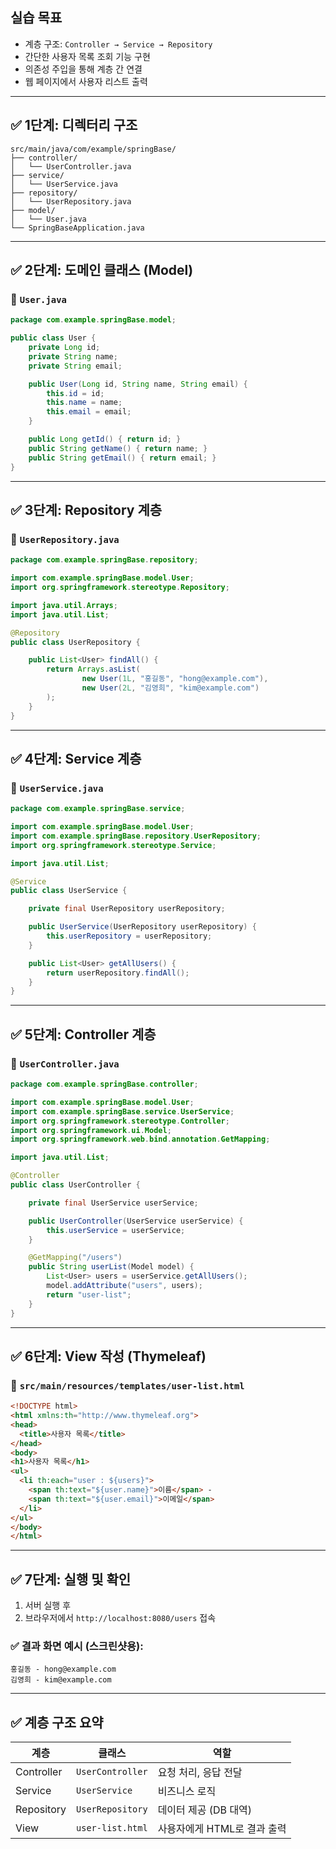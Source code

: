 ## 실습 목표

- 계층 구조: `Controller → Service → Repository`
- 간단한 사용자 목록 조회 기능 구현
- 의존성 주입을 통해 계층 간 연결
- 웹 페이지에서 사용자 리스트 출력

---

## ✅ 1단계: 디렉터리 구조

```
src/main/java/com/example/springBase/
├── controller/
│   └── UserController.java
├── service/
│   └── UserService.java
├── repository/
│   └── UserRepository.java
├── model/
│   └── User.java
└── SpringBaseApplication.java
```

---

## ✅ 2단계: 도메인 클래스 (Model)

### 📄 `User.java`

```java
package com.example.springBase.model;

public class User {
    private Long id;
    private String name;
    private String email;

    public User(Long id, String name, String email) {
        this.id = id;
        this.name = name;
        this.email = email;
    }

    public Long getId() { return id; }
    public String getName() { return name; }
    public String getEmail() { return email; }
}
```

---

## ✅ 3단계: Repository 계층

### 📄 `UserRepository.java`

```java
package com.example.springBase.repository;

import com.example.springBase.model.User;
import org.springframework.stereotype.Repository;

import java.util.Arrays;
import java.util.List;

@Repository
public class UserRepository {

    public List<User> findAll() {
        return Arrays.asList(
                new User(1L, "홍길동", "hong@example.com"),
                new User(2L, "김영희", "kim@example.com")
        );
    }
}

```

---

## ✅ 4단계: Service 계층

### 📄 `UserService.java`

```java
package com.example.springBase.service;

import com.example.springBase.model.User;
import com.example.springBase.repository.UserRepository;
import org.springframework.stereotype.Service;

import java.util.List;

@Service
public class UserService {

    private final UserRepository userRepository;

    public UserService(UserRepository userRepository) {
        this.userRepository = userRepository;
    }

    public List<User> getAllUsers() {
        return userRepository.findAll();
    }
}

```

---

## ✅ 5단계: Controller 계층

### 📄 `UserController.java`

```java
package com.example.springBase.controller;

import com.example.springBase.model.User;
import com.example.springBase.service.UserService;
import org.springframework.stereotype.Controller;
import org.springframework.ui.Model;
import org.springframework.web.bind.annotation.GetMapping;

import java.util.List;

@Controller
public class UserController {

    private final UserService userService;

    public UserController(UserService userService) {
        this.userService = userService;
    }

    @GetMapping("/users")
    public String userList(Model model) {
        List<User> users = userService.getAllUsers();
        model.addAttribute("users", users);
        return "user-list";
    }
}

```

---

## ✅ 6단계: View 작성 (Thymeleaf)

### 📄 `src/main/resources/templates/user-list.html`

```html
<!DOCTYPE html>
<html xmlns:th="http://www.thymeleaf.org">
<head>
  <title>사용자 목록</title>
</head>
<body>
<h1>사용자 목록</h1>
<ul>
  <li th:each="user : ${users}">
    <span th:text="${user.name}">이름</span> -
    <span th:text="${user.email}">이메일</span>
  </li>
</ul>
</body>
</html>

```

---

## ✅ 7단계: 실행 및 확인

1. 서버 실행 후
2. 브라우저에서 `http://localhost:8080/users` 접속

### ✅ 결과 화면 예시 (스크린샷용):

```
홍길동 - hong@example.com
김영희 - kim@example.com
```

---

## ✅ 계층 구조 요약

| 계층 | 클래스 | 역할 |
| --- | --- | --- |
| Controller | `UserController` | 요청 처리, 응답 전달 |
| Service | `UserService` | 비즈니스 로직 |
| Repository | `UserRepository` | 데이터 제공 (DB 대역) |
| View | `user-list.html` | 사용자에게 HTML로 결과 출력 |